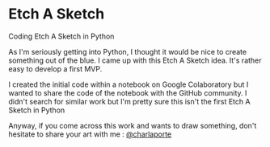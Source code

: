 # Etch A Sketch
Coding Etch A Sketch in Python

As I'm seriously getting into Python, I thought it would be nice to create something out of the blue. I came up with this Etch A Sketch idea. It's rather easy to develop a first MVP.

I created the initial code within a notebook on Google Colaboratory but I wanted to share the code of the notebook with the GitHub community. I didn't search for similar work but I'm pretty sure this isn't the first Etch A Sketch in Python

Anyway, if you come across this work and wants to draw something, don't hesitate to share your art with me : [@charlaporte](http://www.twitter.com/charlaporte)
